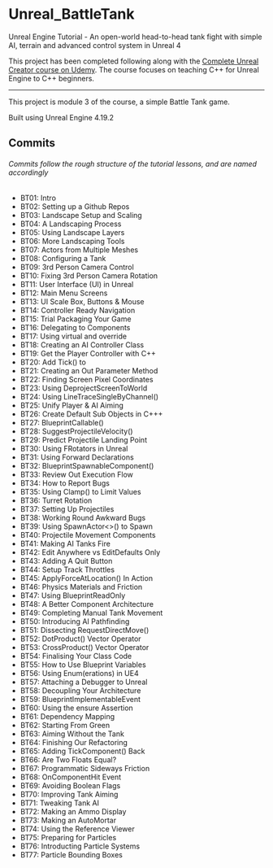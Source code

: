 # Unreal_BattleTank
Unreal Engine Tutorial - An open-world head-to-head tank fight with simple AI, terrain and advanced control system in Unreal 4

This project has been completed following along with the [Complete Unreal Creator course on Udemy](https://www.udemy.com/unrealcourse/learn/v4/overview). The course focuses on teaching C++ for Unreal Engine to C++ beginners.

---

This project is module 3 of the course, a simple Battle Tank game.

Built using Unreal Engine 4.19.2

## Commits
###### Commits follow the rough structure of the tutorial lessons, and are named accordingly 
* BT01: Intro
* BT02: Setting up a Github Repos
* BT03: Landscape Setup and Scaling
* BT04: A Landscaping Process
* BT05: Using Landscape Layers
* BT06: More Landscaping Tools
* BT07: Actors from Multiple Meshes
* BT08: Configuring a Tank
* BT09: 3rd Person Camera Control
* BT10: Fixing 3rd Person Camera Rotation
* BT11: User Interface (UI) in Unreal
* BT12: Main Menu Screens
* BT13: UI Scale Box, Buttons & Mouse
* BT14: Controller Ready Navigation
* BT15: Trial Packaging Your Game
* BT16: Delegating to Components
* BT17: Using virtual and override
* BT18: Creating an AI Controller Class
* BT19: Get the Player Controller with C++
* BT20: Add Tick() to 
* BT21: Creating an Out Parameter Method
* BT22: Finding Screen Pixel Coordinates
* BT23: Using DeprojectScreenToWorld
* BT24: Using LineTraceSingleByChannel()
* BT25: Unify Player & AI Aiming
* BT26: Create Default Sub Objects in C+++
* BT27: BlueprintCallable()
* BT28: SuggestProjectileVelocity()
* BT29: Predict Projectile Landing Point
* BT30: Using FRotators in Unreal
* BT31: Using Forward Declarations
* BT32: BlueprintSpawnableComponent()
* BT33: Review Out Execution Flow
* BT34: How to Report Bugs
* BT35: Using Clamp() to Limit Values
* BT36: Turret Rotation
* BT37: Setting Up Projectiles
* BT38: Working Round Awkward Bugs
* BT39: Using SpawnActor<>() to Spawn
* BT40: Projectile Movement Components
* BT41: Making AI Tanks Fire
* BT42: Edit Anywhere vs EditDefaults Only
* BT43: Adding A Quit Button
* BT44: Setup Track Throttles
* BT45: ApplyForceAtLocation() In Action
* BT46: Physics Materials and Friction
* BT47: Using BlueprintReadOnly
* BT48: A Better Component Architecture
* BT49: Completing Manual Tank Movement
* BT50: Introducing AI Pathfinding
* BT51: Dissecting RequestDirectMove()
* BT52: DotProduct() Vector Operator
* BT53: CrossProduct() Vector Operator
* BT54: Finalising Your Class Code
* BT55: How to Use Blueprint Variables
* BT56: Using Enum(erations) in UE4
* BT57: Attaching a Debugger to Unreal
* BT58: Decoupling Your Architecture
* BT59: BlueprintImplementableEvent
* BT60: Using the ensure Assertion
* BT61: Dependency Mapping
* BT62: Starting From Green
* BT63: Aiming Without the Tank
* BT64: Finishing Our Refactoring
* BT65: Adding TickComponent() Back
* BT66: Are Two Floats Equal?
* BT67: Programmatic Sideways Friction
* BT68: OnComponentHit Event
* BT69: Avoiding Boolean Flags
* BT70: Improving Tank Aiming
* BT71: Tweaking Tank AI
* BT72: Making an Ammo Display
* BT73: Making an AutoMortar
* BT74: Using the Reference Viewer
* BT75: Preparing for Particles
* BT76: Introducting Particle Systems
* BT77: Particle Bounding Boxes